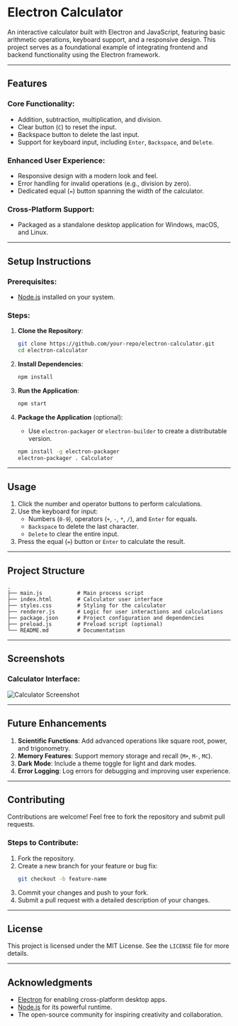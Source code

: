 # Electron Calculator

An interactive calculator built with Electron and JavaScript, featuring basic arithmetic operations, keyboard support, and a responsive design. This project serves as a foundational example of integrating frontend and backend functionality using the Electron framework.

---

## **Features**

### Core Functionality:
- Addition, subtraction, multiplication, and division.
- Clear button (`C`) to reset the input.
- Backspace button to delete the last input.
- Support for keyboard input, including `Enter`, `Backspace`, and `Delete`.

### Enhanced User Experience:
- Responsive design with a modern look and feel.
- Error handling for invalid operations (e.g., division by zero).
- Dedicated equal (`=`) button spanning the width of the calculator.

### Cross-Platform Support:
- Packaged as a standalone desktop application for Windows, macOS, and Linux.

---

## **Setup Instructions**

### Prerequisites:
- [Node.js](https://nodejs.org/) installed on your system.

### Steps:
1. **Clone the Repository**:
   ```bash
   git clone https://github.com/your-repo/electron-calculator.git
   cd electron-calculator
   ```

2. **Install Dependencies**:
   ```bash
   npm install
   ```

3. **Run the Application**:
   ```bash
   npm start
   ```

4. **Package the Application** (optional):
   - Use `electron-packager` or `electron-builder` to create a distributable version.
   ```bash
   npm install -g electron-packager
   electron-packager . Calculator
   ```

---

## **Usage**

1. Click the number and operator buttons to perform calculations.
2. Use the keyboard for input:
   - Numbers (`0-9`), operators (`+`, `-`, `*`, `/`), and `Enter` for equals.
   - `Backspace` to delete the last character.
   - `Delete` to clear the entire input.
3. Press the equal (`=`) button or `Enter` to calculate the result.

---

## **Project Structure**

```plaintext
.
├── main.js           # Main process script
├── index.html        # Calculator user interface
├── styles.css        # Styling for the calculator
├── renderer.js       # Logic for user interactions and calculations
├── package.json      # Project configuration and dependencies
├── preload.js        # Preload script (optional)
└── README.md         # Documentation
```

---

## **Screenshots**

### Calculator Interface:
![Calculator Screenshot](https://via.placeholder.com/800x400?text=Screenshot+Placeholder)

---

## **Future Enhancements**

1. **Scientific Functions**: Add advanced operations like square root, power, and trigonometry.
2. **Memory Features**: Support memory storage and recall (`M+`, `M-`, `MC`).
3. **Dark Mode**: Include a theme toggle for light and dark modes.
4. **Error Logging**: Log errors for debugging and improving user experience.

---

## **Contributing**

Contributions are welcome! Feel free to fork the repository and submit pull requests.

### Steps to Contribute:
1. Fork the repository.
2. Create a new branch for your feature or bug fix:
   ```bash
   git checkout -b feature-name
   ```
3. Commit your changes and push to your fork.
4. Submit a pull request with a detailed description of your changes.

---

## **License**

This project is licensed under the MIT License. See the `LICENSE` file for more details.

---

## **Acknowledgments**

- [Electron](https://www.electronjs.org/) for enabling cross-platform desktop apps.
- [Node.js](https://nodejs.org/) for its powerful runtime.
- The open-source community for inspiring creativity and collaboration.

